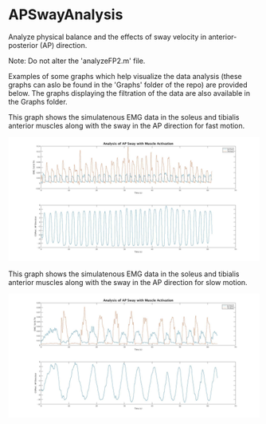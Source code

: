 # APSwayAnalysis

Analyze physical balance and the effects of sway velocity in anterior-posterior (AP) direction. 

Note: Do not alter the 'analyzeFP2.m' file. 

Examples of some graphs which help visualize the data analysis (these graphs can aslo be found in the 'Graphs' folder of the repo) are provided below. The graphs displaying the filtration of the data are also available in the Graphs folder. 

This graph shows the simulatenous EMG data in the soleus and tibialis anterior muscles along with the sway in the AP direction for fast motion.

![](Graphs/swayfast.jpg)

This graph shows the simulatenous EMG data in the soleus and tibialis anterior muscles along with the sway in the AP direction for slow motion.

![](Graphs/swayslow.jpg)
